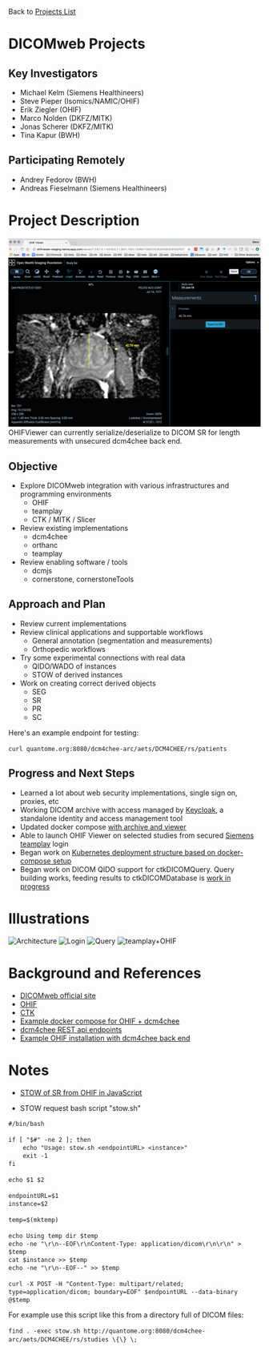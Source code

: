 Back to [Projects List](../../README.md#ProjectsList)

# DICOMweb Projects

## Key Investigators

- Michael Kelm (Siemens Healthineers)
- Steve Pieper (Isomics/NAMIC/OHIF)
- Erik Ziegler (OHIF)
- Marco Nolden (DKFZ/MITK)
- Jonas Scherer (DKFZ/MITK)
- Tina Kapur (BWH)

## Participating Remotely
- Andrey Fedorov (BWH)
- Andreas Fieselmann (Siemens Healthineers)

# Project Description

![OHIFViewer can currently serialize/deserialize to DICOM SR for length measurements with unsecured dcm4chee back end.](OHIF+SR.png)
OHIFViewer can currently serialize/deserialize to DICOM SR for length measurements with unsecured dcm4chee back end.


## Objective

* Explore DICOMweb integration with various infrastructures and programming environments
  * OHIF
  * teamplay
  * CTK / MITK / Slicer
* Review existing implementations
  * dcm4chee
  * orthanc
  * teamplay
* Review enabling software / tools
  * dcmjs
  * cornerstone, cornerstoneTools

## Approach and Plan

* Review current implementations
* Review clinical applications and supportable workflows
  * General annotation (segmentation and measurements)
  * Orthopedic workflows
* Try some experimental connections with real data
  * QIDO/WADO of instances
  * STOW of derived instances
* Work on creating correct derived objects
  * SEG
  * SR
  * PR
  * SC


Here's an example endpoint for testing:

```curl quantome.org:8080/dcm4chee-arc/aets/DCM4CHEE/rs/patients```


## Progress and Next Steps

<!--Describe progress and next steps in a few bullet points as you are making progress.-->
* Learned a lot about web security implementations, single sign on, proxies, etc
* Working DICOM archive with access managed by [Keycloak](https://www.keycloak.org/), a standalone identity and access management tool
* Updated docker compose [with archive and viewer](https://github.com/OHIF/integration-examples/tree/master/ohif-dcm4chee-secureUI)
* Able to launch OHIF Viewer on selected studies from secured [Siemens teamplay](https://usa.healthcare.siemens.com/medical-imaging-it/teamplay) login
* Began work on [Kubernetes deployment structure based on docker-compose setup](https://bitbucket.org/Jonaven/namic/src/master/)
* Began work on DICOM QIDO support for ctkDICOMQuery. Query building works, feeding results to ctkDICOMDatabase is [work in progress](https://github.com/nolden/CTK/commit/b782abc0ab2e5c5c92d357c08a1d6d65b3d542ed#diff-94efc3e8a15a899452fa2a8b27520d3bR424)

# Illustrations
<!--Add pictures and links to videos that demonstrate what has been accomplished.-->

![Architecture](DICOMweb-arch.png)
![Login](DICOMweb-login.png)
![Query](DICOMweb-studylist.png)
![teamplay+OHIF](teamplay+OHIF-2018-06-28.png)



# Background and References

<!--Use this space for information that may help people better understand your project, like links to papers, source code, or data.-->

- [DICOMweb official site](https://www.dicomstandard.org/dicomweb/)
- [OHIF](ohif.org)
- [CTK](commontk.org)
- [Example docker compose for OHIF + dcm4chee](https://github.com/OHIF/integration-examples/tree/master/ohif-dcm4chee-nginx)
- [dcm4chee REST api endpoints](http://petstore.swagger.io/index.html?url=https://raw.githubusercontent.com/dcm4che/dcm4chee-arc-light/master/dcm4chee-arc-ui2/src/swagger/swagger-dicom.json)
- [Example OHIF installation with dcm4chee back end](http://ohifviewer-staging.herokuapp.com/studylist)

# Notes

* [STOW of SR from OHIF in JavaScript](https://github.com/OHIF/Viewers/blob/b296602e8c5c1cfc48806ed33387a91f8f9a44fe/Packages/ohif-measurement-table/client/utils/stowSR.js)

* STOW request bash script "stow.sh"

```
#/bin/bash

if [ "$#" -ne 2 ]; then
    echo "Usage: stow.sh <endpointURL> <instance>"
    exit -1
fi

echo $1 $2

endpointURL=$1
instance=$2

temp=$(mktemp)

echo Using temp dir $temp
echo -ne "\r\n--EOF\r\nContent-Type: application/dicom\r\n\r\n" > $temp
cat $instance >> $temp
echo -ne "\r\n--EOF--" >> $temp

curl -X POST -H "Content-Type: multipart/related; type=application/dicom; boundary=EOF" $endpointURL --data-binary @$temp
```

For example use this script like this from a directory full of DICOM files:

`find . -exec stow.sh http://quantome.org:8080/dcm4chee-arc/aets/DCM4CHEE/rs/studies \{\} \;`
